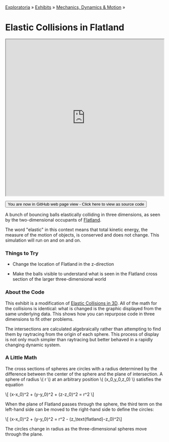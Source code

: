 [Exploratoria]( http://exploratoria.github.io ) &raquo; [Exhibits]( http://exploratoria.github.io/exhibits/ ) &raquo;
[Mechanics, Dynamics & Motion]( http://exploratoria.github.io/exhibits/mechanics/ ) &raquo;

# Elastic Collisions in Flatland

<iframe src=http://exploratoria.github.io/lib/code-edit-view/code-edit-view.html#http://exploratoria.github.io/exhibits/mechanics/elastic-collisions-in-flatland/elastic-collisions-in-flatland.html width=100% height=500px></iframe>

<span style="display: none">_View as a web page to see the content of this iframe_</span>

<span style="display: none"> [You are now in GitHub source code view - Click here to view as a web page]( http://exploratoria.github.io/exhibits/mechanics/elastic-collisions-in-flatland/index.html 'View file as a web page' ) </span>
<input type=button value="You are now in GitHub web page view - Click here to view as source code" onclick="window.location.href='https://github.com/exploratoria/exploratoria.github.io/tree/master/exhibits/mechanics/elastic-collisions-in-flatland/'" />

A bunch of bouncing balls elastically colliding in three dimensions, as seen by the two-dimensional occupants of [Flatland]( https://en.wikipedia.org/wiki/Flatland ).

The word "elastic" in this context means that total kinetic energy, the measure of the motion of objects, is conserved and does not change. This simulation will run on and on and on.

### Things to Try

* Change the location of Flatland in the z-direction

* Make the balls visible to understand what is seen in the Flatland cross section of the larger three-dimensional world
 
### About the Code

This exhibit is a modification of [Elastic Collisions in 3D](http://exploratoria.github.io/exhibits/mechanics/elastic-collisions-in-3d/index.html). All of the math for the collisions is identical: what is changed is the graphic displayed from the same underlying data. This shows how you can repurpose code in three dimensions to fit other problems.

The intersections are calculated algebraically rather than attempting to find them by raytracing from the origin of each sphere. This process of display is not only much simpler than raytracing but better behaved in a rapidly changing dynamic system.

### A Little Math

The cross sections of spheres are circles with a radius determined by the difference between the center of the sphere and the plane of intersection. A sphere of radius \\( r \\) at an arbitrary position \\( (x\_0,y\_0,z\_0) \\) satisfies the equation

\\[ (x-x\_0)^2 + (y-y\_0)^2 + (z-z\_0)^2 = r^2 \\]

When the plane of Flatland passes through the sphere, the third term on the left-hand side can be moved to the right-hand side to define the circles:

\\[ (x-x\_0)^2 + (y-y\_0)^2 = r^2 - (z\_\text{flatland}-z\_0)^2\\]

The circles change in radius as the three-dimensional spheres move through the plane.
